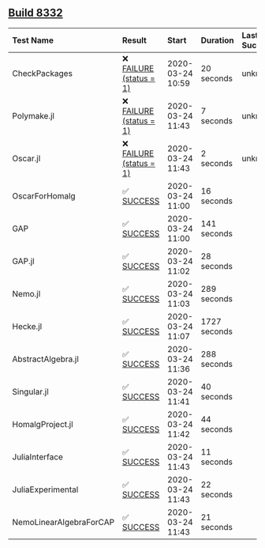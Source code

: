 ## [Build 8332](https://oscarci.mathematik.uni-kl.de/job/oscar/8332/)

| Test Name    | Result | Start | Duration | Last Success |
|:-------------|:-------|:------|:---------|:-------------|
| CheckPackages | ❌ [FAILURE (status = 1)](https://oscarci.mathematik.uni-kl.de/job/oscar/8332/artifact/logs/build-8332/CheckPackages.log) | 2020-03-24 10:59 | 20 seconds | unknown |
| Polymake.jl | ❌ [FAILURE (status = 1)](https://oscarci.mathematik.uni-kl.de/job/oscar/8332/artifact/logs/build-8332/Polymake.jl.log) | 2020-03-24 11:43 | 7 seconds | unknown |
| Oscar.jl | ❌ [FAILURE (status = 1)](https://oscarci.mathematik.uni-kl.de/job/oscar/8332/artifact/logs/build-8332/Oscar.jl.log) | 2020-03-24 11:43 | 2 seconds | unknown |
| OscarForHomalg | ✅ [SUCCESS](https://oscarci.mathematik.uni-kl.de/job/oscar/8332/artifact/logs/build-8332/OscarForHomalg.log) | 2020-03-24 11:00 | 16 seconds |  |
| GAP | ✅ [SUCCESS](https://oscarci.mathematik.uni-kl.de/job/oscar/8332/artifact/logs/build-8332/GAP.log) | 2020-03-24 11:00 | 141 seconds |  |
| GAP.jl | ✅ [SUCCESS](https://oscarci.mathematik.uni-kl.de/job/oscar/8332/artifact/logs/build-8332/GAP.jl.log) | 2020-03-24 11:02 | 28 seconds |  |
| Nemo.jl | ✅ [SUCCESS](https://oscarci.mathematik.uni-kl.de/job/oscar/8332/artifact/logs/build-8332/Nemo.jl.log) | 2020-03-24 11:03 | 289 seconds |  |
| Hecke.jl | ✅ [SUCCESS](https://oscarci.mathematik.uni-kl.de/job/oscar/8332/artifact/logs/build-8332/Hecke.jl.log) | 2020-03-24 11:07 | 1727 seconds |  |
| AbstractAlgebra.jl | ✅ [SUCCESS](https://oscarci.mathematik.uni-kl.de/job/oscar/8332/artifact/logs/build-8332/AbstractAlgebra.jl.log) | 2020-03-24 11:36 | 288 seconds |  |
| Singular.jl | ✅ [SUCCESS](https://oscarci.mathematik.uni-kl.de/job/oscar/8332/artifact/logs/build-8332/Singular.jl.log) | 2020-03-24 11:41 | 40 seconds |  |
| HomalgProject.jl | ✅ [SUCCESS](https://oscarci.mathematik.uni-kl.de/job/oscar/8332/artifact/logs/build-8332/HomalgProject.jl.log) | 2020-03-24 11:42 | 44 seconds |  |
| JuliaInterface | ✅ [SUCCESS](https://oscarci.mathematik.uni-kl.de/job/oscar/8332/artifact/logs/build-8332/JuliaInterface.log) | 2020-03-24 11:43 | 11 seconds |  |
| JuliaExperimental | ✅ [SUCCESS](https://oscarci.mathematik.uni-kl.de/job/oscar/8332/artifact/logs/build-8332/JuliaExperimental.log) | 2020-03-24 11:43 | 22 seconds |  |
| NemoLinearAlgebraForCAP | ✅ [SUCCESS](https://oscarci.mathematik.uni-kl.de/job/oscar/8332/artifact/logs/build-8332/NemoLinearAlgebraForCAP.log) | 2020-03-24 11:43 | 21 seconds |  |
